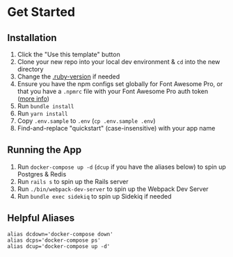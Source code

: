 # Get Started

## Installation

1. Click the "Use this template" button
1. Clone your new repo into your local dev environment & `cd` into the new directory
1. Change the [.ruby-version](https://github.com/builtbykaiser/quickstart-rails/blob/master/.ruby-version) if needed
1. Ensure you have the npm configs set globally for Font Awesome Pro, or that you have a `.npmrc` file with your Font Awesome Pro auth token ([more info](https://fontawesome.com/how-to-use/on-the-web/setup/using-package-managers#installing-pro))
1. Run `bundle install`
1. Run `yarn install`
1. Copy `.env.sample` to `.env` (`cp .env.sample .env`)
1. Find-and-replace "quickstart" (case-insensitive) with your app name

## Running the App
1. Run `docker-compose up -d` (`dcup` if you have the aliases below) to spin up Postgres & Redis
1. Run `rails s` to spin up the Rails server
1. Run `./bin/webpack-dev-server` to spin up the Webpack Dev Server
1. Run `bundle exec sidekiq` to spin up Sidekiq if needed

## Helpful Aliases
```shell
alias dcdown='docker-compose down'
alias dcps='docker-compose ps'
alias dcup='docker-compose up -d'
```
